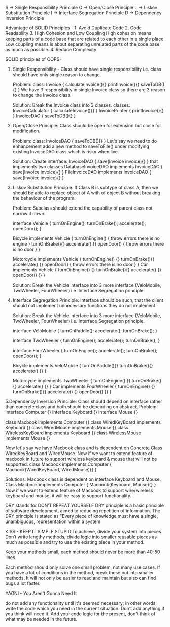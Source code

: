 S -> Single Responsibility Principle
O -> Open/Close Principle
L -> Liskov Substitution Principle
I -> Interface Segregation Principle
D -> Dependency Inversion Principle

Advantage of SOLID Principles -
    1. Avoid Duplicate Code
    2. Code Readability
    3. High Cohesion and Low Coupling
        High cohesion means keeping parts of a code base that are related to each other in a single place.
        Low coupling means is about separating unrelated parts of the code base as much as possible.
    4. Reduce Complexity

SOLID principles of OOPS-
1. Single Responsibility - Class should have single responsibility i.e. class should have only single reason to change.

   Problem: class: Invoice {
                        calculateInvoice(){}
                        printInvoice(){}
                        saveToDB(){}
                   }
   We have 3 responsibility in single Invoice class so there are 3 reason to change the Invoice class.

   Solution: Break the Invoice class into 3 classes.
             classes: InvoiceCalculator { calculateInvoice(){} }
                      InvoicePrinter { printInvoice(){} }
                      InvoiceDAO { saveToDB(){} }

2. Open/Close Principle: Class should be open for extension but close for modification.

   Problem: class: InvoiceDAO { saveToDB(){} }
   Let's say we need to do enhancement add a new method to saveToFile() under modifying existing InvoiceDAO class which is risky when live.

   Solution: Create interface: InvoiceDAO { save(Invoice invoice){} } that implements two classes
             DatabaseInvoiceDAO implements InvoiceDAO {
                                                        save(Invoice invoice){}
                                                   }
             FileInvoiceDAO implements InvoiceDAO {
                                                    save(Invoice invoice){}
                                                  }

3. Liskov Substitution Principle: If Class B is subtype of class A, then we should be able to replace object of A with of object B
   without breaking the behaviour of the program.

   Problem: Subclass should extend the capability of parent class not narrow it down.

   interface Vehicle {
        turnOnEngine();
        turnOnBrake();
        accelerate();
        openDoor();
   }

   Bicycle implements Vehicle {
        turnOnEngine() { throw errors there is no engine }
        turnOnBrake(){}
        accelerate() {}
        openDoor() { throw errors there is no door }
   }

   Motorcycle implements Vehicle {
        turnOnEngine() {}
        turnOnBrake(){}
        accelerate() {}
        openDoor() { throw errors there is no door }
   }
   Car implements Vehicle {
        turnOnEngine() {}
        turnOnBrake(){}
        accelerate() {}
        openDoor() {}
   }

   Solution: Break the Vehicle interface into 3 more interface (VeloMobile, TwoWheeler, FourWheeler) i.e. Interface Segregation principle.


4. Interface Segregation Principle: Interface should be such, that the client should not implement unnecessary functions they do not implement.

    Solution: Break the Vehicle interface into 3 more interface (VeloMobile, TwoWheeler, FourWheeler) i.e. Interface Segregation principle.

    interface VeloMobile {
        turnOnPaddle();
        accelerate();
        turnOnBrake();
      }

    interface TwoWheeler {
        turnOnEngine();
        accelerate();
        turnOnBrake();
    }

    interface FourWheeler {
        turnOnEngine();
        accelerate();
        turnOnBrake();
        openDoor();
    }

    Bicycle implements VeloMobile {
         turnOnPaddle(){}
         turnOnBrake(){}
         accelerate() {}
    }

    Motorcycle implements TwoWheeler {
         turnOnEngine() {}
         turnOnBrake(){}
         accelerate() {}
    }
    Car implements FourWheeler {
         turnOnEngine() {}
         turnOnBrake(){}
         accelerate() {}
         openDoor() {}
    }

5.Dependency Inversion Principle: Class should depend on interface rather than concrete class and both should be depending on abstract.
  Problem: 
  interface Computer {}
  interface Keyboard {}
  interface Mouse {}
  
  class Macbook implements Computer {}
  class WiredKeyBoard implements Keyboard {}
  class WiredMouse implements Mouse {}
  class WirelessKeyBoard implements Keyboard {}
  class WirelessMouse implements Mouse {}
  
  Now let's say we have Macbook class and is dependent on Concrete Class WiredKeyBoard and WiredMouse. Now if we want 
  to extend feature of macbook in future to support wireless keyboard & mouse that will not be supported.
  class Macbook implements Computer { 
                    Macbook(WiredKeyBoard, WiredMouse){}
                } 
  
  Solutions:  Macbook class is dependent on interface Keyboard and Mouse.
  Class Macbook implements Computer { 
                    Macbook(Keyboard, Mouse){}
                } 
  Now if we want to extend feature of Macbook to support wire/wireless keyboard and mouse, it will be easy to support functionality.


DRY stands for DON’T REPEAT YOURSELF
DRY principle is a basic principle of software development, aimed to reducing repetition of information. The DRY 
principle is stated as "Every piece of knowledge must have a single, unambiguous, representation within a system


KISS - KEEP IT SIMPLE STUPID 
To achieve, divide your system into pieces. Don’t write lengthy methods, divide logic into smaller reusable pieces as 
much as possible and try to use the existing piece in your method.

Keep your methods small, each method should never be more than 40-50 lines.

Each method should only solve one small problem, not many use cases. If you have a lot of conditions in 
the method, break these out into smaller methods. It will not only be easier to read and maintain but 
also can find bugs a lot faster.

YAGNI - You Aren't Gonna Need It

do not add any functionality until it's deemed necessary; in other words,  write the code which you need in the 
current situation. Don't add anything if you think will need it. Add your code logic for the present, 
don't think of what may be needed in the future.